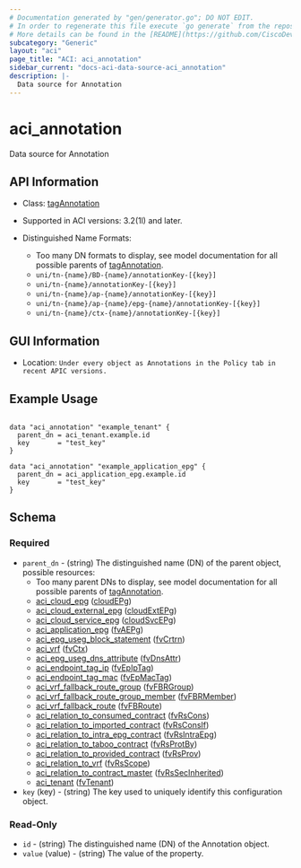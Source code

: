 ```yaml
---
# Documentation generated by "gen/generator.go"; DO NOT EDIT.
# In order to regenerate this file execute `go generate` from the repository root.
# More details can be found in the [README](https://github.com/CiscoDevNet/terraform-provider-aci/blob/master/README.md).
subcategory: "Generic"
layout: "aci"
page_title: "ACI: aci_annotation"
sidebar_current: "docs-aci-data-source-aci_annotation"
description: |-
  Data source for Annotation
---
```


# aci_annotation #

Data source for Annotation

## API Information ##

* Class: [tagAnnotation](https://pubhub.devnetcloud.com/media/model-doc-latest/docs/app/index.html#/objects/tagAnnotation/overview)

* Supported in ACI versions: 3.2(1l) and later.

* Distinguished Name Formats:
  - Too many DN formats to display, see model documentation for all possible parents of [tagAnnotation](https://pubhub.devnetcloud.com/media/model-doc-latest/docs/app/index.html#/objects/tagAnnotation/overview).
  - `uni/tn-{name}/BD-{name}/annotationKey-[{key}]`
  - `uni/tn-{name}/annotationKey-[{key}]`
  - `uni/tn-{name}/ap-{name}/annotationKey-[{key}]`
  - `uni/tn-{name}/ap-{name}/epg-{name}/annotationKey-[{key}]`
  - `uni/tn-{name}/ctx-{name}/annotationKey-[{key}]`

## GUI Information ##

* Location: `Under every object as Annotations in the Policy tab in recent APIC versions.`

## Example Usage ##

```hcl

data "aci_annotation" "example_tenant" {
  parent_dn = aci_tenant.example.id
  key       = "test_key"
}

data "aci_annotation" "example_application_epg" {
  parent_dn = aci_application_epg.example.id
  key       = "test_key"
}

```

## Schema ##

### Required ###

* `parent_dn` - (string) The distinguished name (DN) of the parent object, possible resources:
  - Too many parent DNs to display, see model documentation for all possible parents of [tagAnnotation](https://pubhub.devnetcloud.com/media/model-doc-latest/docs/app/index.html#/objects/tagAnnotation/overview).
  - [aci_cloud_epg](https://registry.terraform.io/providers/CiscoDevNet/aci/latest/docs/resources/cloud_epg) ([cloudEPg](https://pubhub.devnetcloud.com/media/model-doc-latest/docs/app/index.html#/objects/cloudEPg/overview))
  - [aci_cloud_external_epg](https://registry.terraform.io/providers/CiscoDevNet/aci/latest/docs/resources/cloud_external_epg) ([cloudExtEPg](https://pubhub.devnetcloud.com/media/model-doc-latest/docs/app/index.html#/objects/cloudExtEPg/overview))
  - [aci_cloud_service_epg](https://registry.terraform.io/providers/CiscoDevNet/aci/latest/docs/resources/cloud_service_epg) ([cloudSvcEPg](https://pubhub.devnetcloud.com/media/model-doc-latest/docs/app/index.html#/objects/cloudSvcEPg/overview))
  - [aci_application_epg](https://registry.terraform.io/providers/CiscoDevNet/aci/latest/docs/resources/application_epg) ([fvAEPg](https://pubhub.devnetcloud.com/media/model-doc-latest/docs/app/index.html#/objects/fvAEPg/overview))
  - [aci_epg_useg_block_statement](https://registry.terraform.io/providers/CiscoDevNet/aci/latest/docs/resources/epg_useg_block_statement) ([fvCrtrn](https://pubhub.devnetcloud.com/media/model-doc-latest/docs/app/index.html#/objects/fvCrtrn/overview))
  - [aci_vrf](https://registry.terraform.io/providers/CiscoDevNet/aci/latest/docs/resources/vrf) ([fvCtx](https://pubhub.devnetcloud.com/media/model-doc-latest/docs/app/index.html#/objects/fvCtx/overview))
  - [aci_epg_useg_dns_attribute](https://registry.terraform.io/providers/CiscoDevNet/aci/latest/docs/resources/epg_useg_dns_attribute) ([fvDnsAttr](https://pubhub.devnetcloud.com/media/model-doc-latest/docs/app/index.html#/objects/fvDnsAttr/overview))
  - [aci_endpoint_tag_ip](https://registry.terraform.io/providers/CiscoDevNet/aci/latest/docs/resources/endpoint_tag_ip) ([fvEpIpTag](https://pubhub.devnetcloud.com/media/model-doc-latest/docs/app/index.html#/objects/fvEpIpTag/overview))
  - [aci_endpoint_tag_mac](https://registry.terraform.io/providers/CiscoDevNet/aci/latest/docs/resources/endpoint_tag_mac) ([fvEpMacTag](https://pubhub.devnetcloud.com/media/model-doc-latest/docs/app/index.html#/objects/fvEpMacTag/overview))
  - [aci_vrf_fallback_route_group](https://registry.terraform.io/providers/CiscoDevNet/aci/latest/docs/resources/vrf_fallback_route_group) ([fvFBRGroup](https://pubhub.devnetcloud.com/media/model-doc-latest/docs/app/index.html#/objects/fvFBRGroup/overview))
  - [aci_vrf_fallback_route_group_member](https://registry.terraform.io/providers/CiscoDevNet/aci/latest/docs/resources/vrf_fallback_route_group_member) ([fvFBRMember](https://pubhub.devnetcloud.com/media/model-doc-latest/docs/app/index.html#/objects/fvFBRMember/overview))
  - [aci_vrf_fallback_route](https://registry.terraform.io/providers/CiscoDevNet/aci/latest/docs/resources/vrf_fallback_route) ([fvFBRoute](https://pubhub.devnetcloud.com/media/model-doc-latest/docs/app/index.html#/objects/fvFBRoute/overview))
  - [aci_relation_to_consumed_contract](https://registry.terraform.io/providers/CiscoDevNet/aci/latest/docs/resources/relation_to_consumed_contract) ([fvRsCons](https://pubhub.devnetcloud.com/media/model-doc-latest/docs/app/index.html#/objects/fvRsCons/overview))
  - [aci_relation_to_imported_contract](https://registry.terraform.io/providers/CiscoDevNet/aci/latest/docs/resources/relation_to_imported_contract) ([fvRsConsIf](https://pubhub.devnetcloud.com/media/model-doc-latest/docs/app/index.html#/objects/fvRsConsIf/overview))
  - [aci_relation_to_intra_epg_contract](https://registry.terraform.io/providers/CiscoDevNet/aci/latest/docs/resources/relation_to_intra_epg_contract) ([fvRsIntraEpg](https://pubhub.devnetcloud.com/media/model-doc-latest/docs/app/index.html#/objects/fvRsIntraEpg/overview))
  - [aci_relation_to_taboo_contract](https://registry.terraform.io/providers/CiscoDevNet/aci/latest/docs/resources/relation_to_taboo_contract) ([fvRsProtBy](https://pubhub.devnetcloud.com/media/model-doc-latest/docs/app/index.html#/objects/fvRsProtBy/overview))
  - [aci_relation_to_provided_contract](https://registry.terraform.io/providers/CiscoDevNet/aci/latest/docs/resources/relation_to_provided_contract) ([fvRsProv](https://pubhub.devnetcloud.com/media/model-doc-latest/docs/app/index.html#/objects/fvRsProv/overview))
  - [aci_relation_to_vrf](https://registry.terraform.io/providers/CiscoDevNet/aci/latest/docs/resources/relation_to_vrf) ([fvRsScope](https://pubhub.devnetcloud.com/media/model-doc-latest/docs/app/index.html#/objects/fvRsScope/overview))
  - [aci_relation_to_contract_master](https://registry.terraform.io/providers/CiscoDevNet/aci/latest/docs/resources/relation_to_contract_master) ([fvRsSecInherited](https://pubhub.devnetcloud.com/media/model-doc-latest/docs/app/index.html#/objects/fvRsSecInherited/overview))
  - [aci_tenant](https://registry.terraform.io/providers/CiscoDevNet/aci/latest/docs/resources/tenant) ([fvTenant](https://pubhub.devnetcloud.com/media/model-doc-latest/docs/app/index.html#/objects/fvTenant/overview))
* `key` (key) - (string) The key used to uniquely identify this configuration object.

### Read-Only ###

* `id` - (string) The distinguished name (DN) of the Annotation object.
* `value` (value) - (string) The value of the property.
